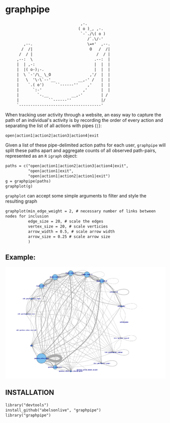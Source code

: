 # graphpipe
```
                                 ,-.
                                ( o )_, ,-.
                                 `-`./\( o )
                                    /`.\/-'
        ,--.                        \=+'  ,--.
       /  /|                         O   /  /|
      /  / |                            /  / |
     ,--:  \                           .--:  |
     |  | ,-:                          |  |  |
     |  |( o-);-.                      |  |  |
     |  \ `-'/\_ \_O                 ,'/  |  |
     |   \  '\-\`--'__          __,-' /   |  |
     |    `.( o')     ``------''    ,'    |  |
     |      `:-'                  ,'      |  |
     |        `-.__          __,-'        | /
     |             ``------''             |/
     `------------------------------------'

```

When tracking user activity through a website, an easy way to capture the path of an individual's activity is by recording the order of every action and separating the list of all actions with pipes (`|`):
```
open|action1|action2|action3|action4|exit
```
Given a list of these pipe-delimited action paths for each user, `graphpipe` will split these paths apart and aggregate counts of all observed path-pairs, represented as an `R` `igraph` object:
```
paths = c("open|action1|action2|action3|action4|exit",
          "open|action1|exit",
          "open|action1|action2|action1|exit")
g = graphpipe(paths)
graphplot(g)

```
`graphplot` can accept some simple arguments to filter and style the resulting graph

```
graphplot(min_edge_weight = 2, # necessary number of links between nodes for inclusion
          edge_size = 20, # scale the edges
          vertex_size = 20, # scale verticies
          arrow_width = 0.5, # scale arrow width
          arrow_size = 0.25 # scale arrow size
          )
```
## Example:
![Example](example.png)
## INSTALLATION
```
library("devtools")
install_github("abelsonlive", "graphpipe")
library("graphpipe")
```
